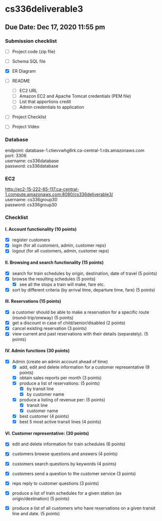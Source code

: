 # cs336deliverable3

## Due Date: Dec 17, 2020 11:55 pm

### Submission checklist
- [ ] Project code (zip file)
- [ ] Schema SQL file
- [X] ER Diagram
- [ ] README
  - [ ] EC2 URL
  - [ ] Amazon EC2 and Apache Tomcat credentials (PEM file)
  - [ ] List that apportions credit
  - [ ] Admin credentials to application 
- [ ] Project Checklist
- [ ] Project Video


### Database
endpoint: database-1.ctievvwhg6rk.ca-central-1.rds.amazonaws.com  
port: 3306  
username: cs336database  
password: cs336database  

### EC2 
http://ec2-15-222-65-117.ca-central-1.compute.amazonaws.com:8080/cs336deliverable3/  
username: cs336group30  
password: cs336group30  

### Checklist
#### I. Account functionality (10 points)
- [X] register customers
- [X] login (for all customers, admin, customer reps)
- [X] logout (for all customers, admin, customer reps)

#### II. Browsing and search functionality (15 points)
- [X] search for train schedules by origin, destination, date of travel (5 points)
- [X] browse the resulting schedules (5 points)
  - [X] see all the stops a train will make, fare etc.
- [X] sort by different criteria (by arrival time, departure time, fare) (5 points)

#### III. Reservations (15 points)
- [X] a customer should be able to make a reservation for a specific route (round-trip/oneway) (5 points)
- [X] get a discount in case of child/senior/disabled (2 points)
- [X] cancel existing reservation (3 points)
- [X] view current and past reservations with their details (separately). (5 points)

#### IV. Admin functions (30 points)
- [X] Admin (create an admin account ahead of time)
  - [X] add, edit and delete information for a customer representative (9 points)
  - [X] obtain sales reports per month (3 points)
  - [X] produce a list of reservations: (5 points)
    - [X] by transit line
    - [X] by customer name
  - [X] produce a listing of revenue per: (5 points)
    - [X] transit line
    - [X] customer name
  - [X] best customer (4 points)
  - [X] best 5 most active transit lines (4 points)

#### VI. Customer representative: (30 points)
- [X] edit and delete information for train schedules (6 points)
- [X] customers browse questions and answers (4 points)
- [X] customers search questions by keywords (4 points)
- [X] customers send a question to the customer service (3 points)
- [X] reps reply to customer questions (3 points)
- [X] produce a list of train schedules for a given station (as origin/destination) (5 points)
- [X] produce a list of all customers who have reservations on a given transit line and date. (5 points)

